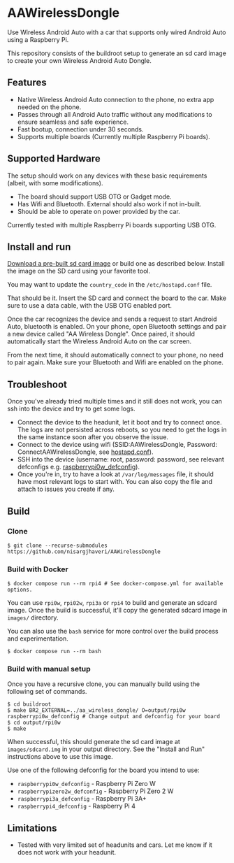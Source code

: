 # AAWirelessDongle

Use Wireless Android Auto with a car that supports only wired Android Auto using a Raspberry Pi.

This repository consists of the buildroot setup to generate an sd card image to create your own Wireless Android Auto Dongle.

## Features
- Native Wireless Android Auto connection to the phone, no extra app needed on the phone.
- Passes through all Android Auto traffic without any modifications to ensure seamless and safe experience.
- Fast bootup, connection under 30 seconds.
- Supports multiple boards (Currently multiple Raspberry Pi boards).

## Supported Hardware
The setup should work on any devices with these basic requirements (albeit, with some modifications).
- The board should support USB OTG or Gadget mode.
- Has Wifi and Bluetooth. External should also work if not in-built.
- Should be able to operate on power provided by the car.

Currently tested with multiple Raspberry Pi boards supporting USB OTG.

## Install and run
[Download a pre-built sd card image](https://github.com/nisargjhaveri/AAWirelessDongle/releases) or build one as described below. Install the image on the SD card using your favorite tool.

You may want to update the `country_code` in the `/etc/hostapd.conf` file.

That should be it. Insert the SD card and connect the board to the car. Make sure to use a data cable, with the USB OTG enabled port.

Once the car recognizes the device and sends a request to start Android Auto, bluetooth is enabled. On your phone, open Bluetooth settings and pair a new device called "AA Wireless Dongle". Once paired, it should automatically start the Wireless Android Auto on the car screen.

From the next time, it should automatically connect to your phone, no need to pair again. Make sure your Bluetooth and Wifi are enabled on the phone.

## Troubleshoot
Once you've already tried multiple times and it still does not work, you can ssh into the device and try to get some logs.

- Connect the device to the headunit, let it boot and try to connect once. The logs are not persisted across reboots, so you need to get the logs in the same instance soon after you observe the issue.
- Connect to the device using wifi (SSID:AAWirelessDongle, Password: ConnectAAWirelessDongle, see [hostapd.conf](https://github.com/nisargjhaveri/AAWirelessDongle/blob/main/aa_wireless_dongle/board/common/rootfs_overlay/etc/hostapd.conf)).
- SSH into the device (username: root, password: password, see relevant defconfigs e.g. [raspberrypi0w_defconfig](https://github.com/nisargjhaveri/AAWirelessDongle/blob/main/aa_wireless_dongle/configs/raspberrypi0w_defconfig)).
- Once you're in, try to have a look at `/var/log/messages` file, it should have most relevant logs to start with. You can also copy the file and attach to issues you create if any.

## Build

### Clone
```shell
$ git clone --recurse-submodules https://github.com/nisargjhaveri/AAWirelessDongle
```

### Build with Docker
```shell
$ docker compose run --rm rpi4 # See docker-compose.yml for available options.
```

You can use `rpi0w`, `rpi02w`, `rpi3a` or `rpi4` to build and generate an sdcard image. Once the build is successful, it'll copy the generated sdcard image in `images/` directory.

You can also use the `bash` service for more control over the build process and experimentation.

```shell
$ docker compose run --rm bash
```

### Build with manual setup
Once you have a recursive clone, you can manually build using the following set of commands.

```shell
$ cd buildroot
$ make BR2_EXTERNAL=../aa_wireless_dongle/ O=output/rpi0w raspberrypi0w_defconfig # Change output and defconfig for your board
$ cd output/rpi0w
$ make
```

When successful, this should generate the sd card image at `images/sdcard.img` in your output directory. See the "Install and Run" instructions above to use this image.

Use one of the following defconfig for the board you intend to use:
- `raspberrypi0w_defconfig` - Raspberry Pi Zero W
- `raspberrypizero2w_defconfig` - Raspberry Pi Zero 2 W
- `raspberrypi3a_defconfig` - Raspberry Pi 3A+
- `raspberrypi4_defconfig` - Raspberry Pi 4

## Limitations
- Tested with very limited set of headunits and cars. Let me know if it does not work with your headunit.
